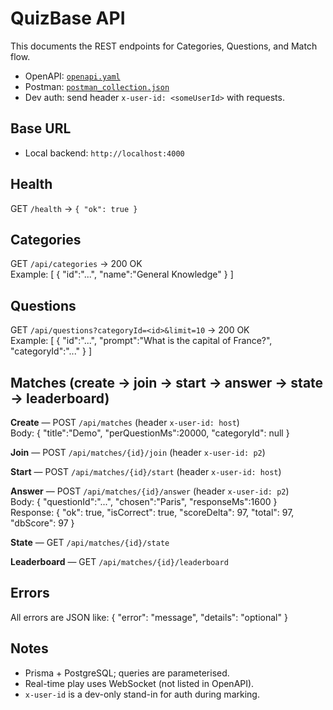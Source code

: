 # QuizBase API

This documents the REST endpoints for Categories, Questions, and Match flow.

- OpenAPI: [`openapi.yaml`](./openapi.yaml)
- Postman: [`postman_collection.json`](./postman_collection.json)
- Dev auth: send header `x-user-id: <someUserId>` with requests.

## Base URL
- Local backend: `http://localhost:4000`

## Health
GET `/health` → `{ "ok": true }`

## Categories
GET `/api/categories` → 200 OK  
Example:
[ { "id":"...", "name":"General Knowledge" } ]

## Questions
GET `/api/questions?categoryId=<id>&limit=10` → 200 OK  
Example:
[ { "id":"...", "prompt":"What is the capital of France?", "categoryId":"..." } ]

## Matches (create → join → start → answer → state → leaderboard)

**Create** — POST `/api/matches` (header `x-user-id: host`)  
Body:
{ "title":"Demo", "perQuestionMs":20000, "categoryId": null }

**Join** — POST `/api/matches/{id}/join` (header `x-user-id: p2`)

**Start** — POST `/api/matches/{id}/start` (header `x-user-id: host`)

**Answer** — POST `/api/matches/{id}/answer` (header `x-user-id: p2`)  
Body:
{ "questionId":"...", "chosen":"Paris", "responseMs":1600 }  
Response:
{ "ok": true, "isCorrect": true, "scoreDelta": 97, "total": 97, "dbScore": 97 }

**State** — GET `/api/matches/{id}/state`

**Leaderboard** — GET `/api/matches/{id}/leaderboard`

## Errors
All errors are JSON like:
{ "error": "message", "details": "optional" }

## Notes
- Prisma + PostgreSQL; queries are parameterised.
- Real-time play uses WebSocket (not listed in OpenAPI).
- `x-user-id` is a dev-only stand-in for auth during marking.

